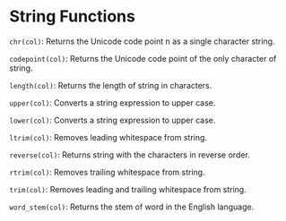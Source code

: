 # String Functions

`chr(col)`: Returns the Unicode code point n as a single character
string.

`codepoint(col)`: Returns the Unicode code point of the only character
of string.

`length(col)`: Returns the length of string in characters.

`upper(col)`: Converts a string expression to upper case.

`lower(col)`: Converts a string expression to upper case.

`ltrim(col)`: Removes leading whitespace from string.

`reverse(col)`: Returns string with the characters in reverse order.

`rtrim(col)`: Removes trailing whitespace from string.

`trim(col)`: Removes leading and trailing whitespace from string.

`word_stem(col)`: Returns the stem of word in the English language.